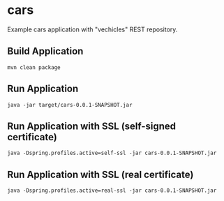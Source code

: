 # cars

Example cars application with "vechicles" REST repository.


## Build Application

```
mvn clean package
```

## Run Application

```
java -jar target/cars-0.0.1-SNAPSHOT.jar
```

## Run Application with SSL (self-signed certificate)

```
java -Dspring.profiles.active=self-ssl -jar cars-0.0.1-SNAPSHOT.jar
```

## Run Application with SSL (real certificate)

```
java -Dspring.profiles.active=real-ssl -jar cars-0.0.1-SNAPSHOT.jar
```
